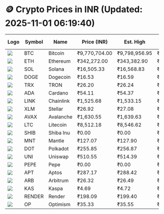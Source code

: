 # 🪙 Crypto Prices in INR (Updated: 2025-11-01 06:19:40)

| Logo | Symbol | Name       | Price (INR) | Est. High | Est. Low | Gross Profit | Fees | Net Profit | ROI % |
|------|--------|------------|-------------|-----------|----------|---------------|------|-------------|--------|
| ![](https://coin-images.coingecko.com/coins/images/1/large/bitcoin.png?1696501400) | BTC    | Bitcoin    | ₹9,770,704.00 | ₹9,798,956.95 | ₹9,742,451.05 | ₹580.00 | ₹200.00 | ₹380.00 | 0.38% |
| ![](https://coin-images.coingecko.com/coins/images/279/large/ethereum.png?1696501628) | ETH    | Ethereum   | ₹342,272.00 | ₹343,382.90 | ₹341,161.10 | ₹651.25 | ₹200.00 | ₹451.25 | 0.45% |
| ![](https://coin-images.coingecko.com/coins/images/4128/large/solana.png?1718769756) | SOL    | Solana     | ₹16,505.33 | ₹16,568.83 | ₹16,441.83 | ₹772.40 | ₹200.00 | ₹572.40 | 0.57% |
| ![](https://coin-images.coingecko.com/coins/images/5/large/dogecoin.png?1696501409) | DOGE   | Dogecoin   | ₹16.53 | ₹16.59 | ₹16.47 | ₹673.77 | ₹200.00 | ₹473.77 | 0.47% |
| ![](https://coin-images.coingecko.com/coins/images/1094/large/tron-logo.png?1696502193) | TRX    | TRON       | ₹26.20 | ₹26.24 | ₹26.16 | ₹286.67 | ₹200.00 | ₹86.67 | 0.09% |
| ![](https://coin-images.coingecko.com/coins/images/975/large/cardano.png?1696502090) | ADA    | Cardano    | ₹54.11 | ₹54.37 | ₹53.85 | ₹969.38 | ₹200.00 | ₹769.38 | 0.77% |
| ![](https://coin-images.coingecko.com/coins/images/877/large/Chainlink_Logo_500.png?1760023405) | LINK   | Chainlink  | ₹1,525.68 | ₹1,533.15 | ₹1,518.21 | ₹983.86 | ₹200.00 | ₹783.86 | 0.78% |
| ![](https://coin-images.coingecko.com/coins/images/100/large/fmpFRHHQ_400x400.jpg?1735231350) | XLM    | Stellar    | ₹26.92 | ₹27.08 | ₹26.76 | ₹1,177.02 | ₹200.00 | ₹977.02 | 0.98% |
| ![](https://coin-images.coingecko.com/coins/images/12559/large/Avalanche_Circle_RedWhite_Trans.png?1696512369) | AVAX   | Avalanche  | ₹1,630.55 | ₹1,639.63 | ₹1,621.47 | ₹1,119.72 | ₹200.00 | ₹919.72 | 0.92% |
| ![](https://coin-images.coingecko.com/coins/images/2/large/litecoin.png?1696501400) | LTC    | Litecoin   | ₹8,512.18 | ₹8,546.62 | ₹8,477.74 | ₹812.48 | ₹200.00 | ₹612.48 | 0.61% |
| ![](https://coin-images.coingecko.com/coins/images/11939/large/shiba.png?1696511800) | SHIB   | Shiba Inu  | ₹0.00 | ₹0.00 | ₹0.00 | ₹788.32 | ₹200.00 | ₹588.32 | 0.59% |
| ![](https://coin-images.coingecko.com/coins/images/30980/large/Mantle-Logo-mark.png?1739213200) | MNT    | Mantle     | ₹127.07 | ₹127.90 | ₹126.24 | ₹1,321.33 | ₹200.00 | ₹1,121.33 | 1.12% |
| ![](https://coin-images.coingecko.com/coins/images/12171/large/polkadot.png?1696512008) | DOT    | Polkadot   | ₹255.85 | ₹256.87 | ₹254.83 | ₹801.72 | ₹200.00 | ₹601.72 | 0.60% |
| ![](https://coin-images.coingecko.com/coins/images/12504/large/uniswap-logo.png?1720676669) | UNI    | Uniswap    | ₹510.55 | ₹514.39 | ₹506.71 | ₹1,514.47 | ₹200.00 | ₹1,314.47 | 1.31% |
| ![](https://coin-images.coingecko.com/coins/images/29850/large/pepe-token.jpeg?1696528776) | PEPE   | Pepe       | ₹0.00 | ₹0.00 | ₹0.00 | ₹869.49 | ₹200.00 | ₹669.49 | 0.67% |
| ![](https://coin-images.coingecko.com/coins/images/26455/large/Aptos-Network-Symbol-Black-RGB-1x.png?1761789140) | APT    | Aptos      | ₹287.17 | ₹288.42 | ₹285.92 | ₹877.18 | ₹200.00 | ₹677.18 | 0.68% |
| ![](https://coin-images.coingecko.com/coins/images/16547/large/arb.jpg?1721358242) | ARB    | Arbitrum   | ₹26.32 | ₹26.49 | ₹26.15 | ₹1,330.99 | ₹200.00 | ₹1,130.99 | 1.13% |
| ![](https://coin-images.coingecko.com/coins/images/25751/large/kaspa-icon-exchanges.png?1696524837) | KAS    | Kaspa      | ₹4.69 | ₹4.72 | ₹4.66 | ₹1,222.78 | ₹200.00 | ₹1,022.78 | 1.02% |
| ![](https://coin-images.coingecko.com/coins/images/11636/large/rndr.png?1696511529) | RENDER | Render     | ₹198.09 | ₹199.40 | ₹196.78 | ₹1,335.53 | ₹200.00 | ₹1,135.53 | 1.14% |
| ![](https://coin-images.coingecko.com/coins/images/25244/large/Optimism.png?1696524385) | OP     | Optimism   | ₹35.33 | ₹35.55 | ₹35.11 | ₹1,256.07 | ₹200.00 | ₹1,056.07 | 1.06% |
